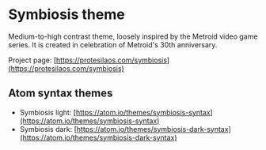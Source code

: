 # Symbiosis theme

Medium-to-high contrast theme, loosely inspired by the Metroid video game series. It is created in celebration of Metroid's 30th anniversary.

Project page: [https://protesilaos.com/symbiosis](https://protesilaos.com/symbiosis)

## Atom syntax themes

- Symbiosis light: [https://atom.io/themes/symbiosis-syntax](https://atom.io/themes/symbiosis-syntax)
- Symbiosis dark: [https://atom.io/themes/symbiosis-dark-syntax](https://atom.io/themes/symbiosis-dark-syntax)
